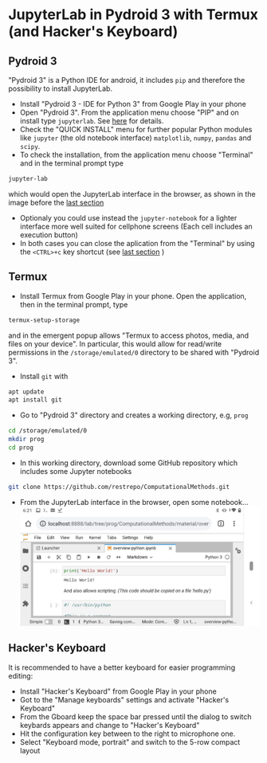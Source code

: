 # JupyterLab in Pydroid 3 with Termux (and Hacker's Keyboard)
## Pydroid 3
"Pydroid 3" is a Python IDE for android, it includes `pip` and therefore the possibility to install JupyterLab. 

* Install "Pydroid 3 - IDE for Python 3" from Google Play in your phone
* Open "Pydroid 3". From the application menu choose "PIP" and on install type `jupyterlab`. See [here](https://stackoverflow.com/a/51581309/2268280) for details. 
* Check the "QUICK INSTALL" menu for further popular Python modules like `jupyter` (the old notebook interface) `matplotlib`, `numpy`, `pandas` and `scipy`.
* To check the installation, from the application menu choose "Terminal" and in the terminal prompt type
```bash
jupyter-lab
```
which would open the JupyterLab interface in the browser, as shown in the image before the [last section](https://github.com/restrepo/pydroid_with_termux/blob/main/README.md#hackers-keyboard)
* Optionaly you could use instead the `jupyter-notebook` for a lighter interface more well suited for cellphone screens (Each cell includes an execution button)
* In both cases you can close the aplication from the "Terminal" by using the `<CTRL>+c` key shortcut (see [last section](https://github.com/restrepo/pydroid_with_termux/blob/main/README.md#hackers-keyboard) )

## Termux
* Install Termux from Google Play in your phone. Open the application, then in the terminal prompt, type
```bash
termux-setup-storage
```
and in the emergent popup allows "Termux to access photos, media, and files on your device".
In particular, this would allow for read/write permissions in the `/storage/emulated/0` directory to be shared with "Pydroid 3".

* Install `git` with
```bash
apt update
apt install git
```
* Go to "Pydroid 3" directory and creates a working directory, e.g, `prog`
```bash
cd /storage/emulated/0
mkdir prog
cd prog
```

* In this working directory, download some GitHub repository which includes some Jupyter notebooks 
```bash
git clone https://github.com/restrepo/ComputationalMethods.git
```
* From the JupyterLab interface in the browser, open some notebook...
![img](https://github.com/restrepo/pydroid_with_termux/raw/main/img/jupyter.jpeg)

## Hacker's Keyboard
It is recommended to have a better keyboard for easier programming editing:
* Install "Hacker's Keyboard" from Google Play in your phone
* Got to the "Manage keyboards" settings and activate "Hacker's Keyboard"
* From the Gboard keep the space bar pressed until the dialog to switch keybards appears and change to "Hacker's Keyboard" 
* Hit the configuration key between to the right to microphone one. 
* Select "Keyboard mode, portrait" and switch to the 5-row compact layout


